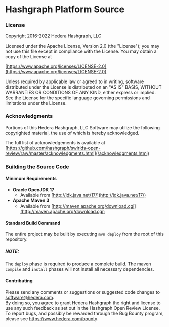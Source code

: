 # Hashgraph Platform Source

### License

Copyright 2016-2022 Hedera Hashgraph, LLC

Licensed under the Apache License, Version 2.0 (the "License");
you may not use this file except in compliance with the License.
You may obtain a copy of the License at

[https://www.apache.org/licenses/LICENSE-2.0](https://www.apache.org/licenses/LICENSE-2.0)

Unless required by applicable law or agreed to in writing, software
distributed under the License is distributed on an "AS IS" BASIS,
WITHOUT WARRANTIES OR CONDITIONS OF ANY KIND, either express or implied.
See the License for the specific language governing permissions and
limitations under the License.


### Acknowledgments

Portions of this Hedera Hashgraph, LLC Software may utilize the following copyrighted material, the use of which is hereby
acknowledged.

The full list of acknowledgements is available at
[https://github.com/hashgraph/swirlds-open-review/raw/master/acknowledgments.html](/acknowledgments.html)


### Building the Source Code

#### Minimum Requirements

- **Oracle OpenJDK 17**
  - Available from [http://jdk.java.net/17/](http://jdk.java.net/17/)
- **Apache Maven 3**
  - Available from [http://maven.apache.org/download.cgi](http://maven.apache.org/download.cgi)

#### Standard Build Command

The entire project may be built by executing `mvn deploy` from the root of this repository.

##### **NOTE:**
The `deploy` phase is required to produce a complete build.
The maven `compile` and `install` phases will not install all necessary dependencies.

#### Contributing

Please send any comments or suggestions or suggested code changes to [software@hedera.com](mailto:software@hedera.com).<br />
By doing so, you agree to grant Hedera Hashgraph the right and license to use any such feedback as set out in the Hashgraph Open Review License.<br />
To report bugs, and possibly be rewarded through the Bug Bounty program, please see https://www.hedera.com/bounty
